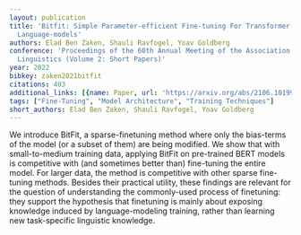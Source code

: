 ```yaml
---
layout: publication
title: 'Bitfit: Simple Parameter-efficient Fine-tuning For Transformer-based Masked
  Language-models'
authors: Elad Ben Zaken, Shauli Ravfogel, Yoav Goldberg
conference: 'Proceedings of the 60th Annual Meeting of the Association for Computational
  Linguistics (Volume 2: Short Papers)'
year: 2022
bibkey: zaken2021bitfit
citations: 403
additional_links: [{name: Paper, url: 'https://arxiv.org/abs/2106.10199'}]
tags: ["Fine-Tuning", "Model Architecture", "Training Techniques"]
short_authors: Elad Ben Zaken, Shauli Ravfogel, Yoav Goldberg
---
```

We introduce BitFit, a sparse-finetuning method where only the bias-terms of
the model (or a subset of them) are being modified. We show that with
small-to-medium training data, applying BitFit on pre-trained BERT models is
competitive with (and sometimes better than) fine-tuning the entire model. For
larger data, the method is competitive with other sparse fine-tuning methods.
Besides their practical utility, these findings are relevant for the question
of understanding the commonly-used process of finetuning: they support the
hypothesis that finetuning is mainly about exposing knowledge induced by
language-modeling training, rather than learning new task-specific linguistic
knowledge.
